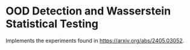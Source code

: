 # OOD Detection and Wasserstein Statistical Testing

Implements the experiments found in https://arxiv.org/abs/2405.03052.
